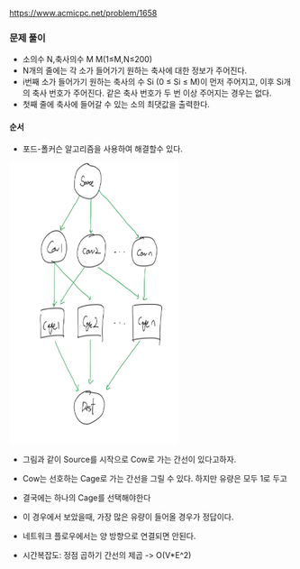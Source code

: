 https://www.acmicpc.net/problem/1658
### 문제 풀이
- 소의수 N,축사의수 M M(1≤M,N≤200)
- N개의 줄에는 각 소가 들어가기 원하는 축사에 대한 정보가 주어진다. 
- i번째 소가 들어가기 원하는 축사의 수 Si (0 ≤ Si ≤ M)이 먼저 주어지고, 이후 Si개의 축사 번호가 주어진다. 같은 축사 번호가 두 번 이상 주어지는 경우는 없다.
- 첫째 줄에 축사에 들어갈 수 있는 소의 최댓값을 출력한다.



#### 순서
- 포드-폴커슨 알고리즘을 사용하여 해결할수 있다.
<img src="./img.png" width="300" height="500">

- 그림과 같이 Source를 시작으로 Cow로 가는 간선이 있다고하자.
- Cow는 선호하는 Cage로 가는 간선을 그릴 수 있다. 하지만 유량은 모두 1로 두고
- 결국에는 하나의 Cage를 선택해야한다
- 이 경우에서 보았을때, 가장 많은 유량이 들어올 경우가 정답이다.


 -  네트워크 플로우에서는 양 방향으로 연결되면 안된다.
 - 시간복잡도: 정점 곱하기 간선의 제곱 -> O(V*E^2)